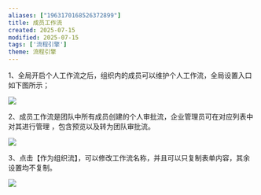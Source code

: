 ```yaml
---
aliases: ["1963170168526372899"]
title: 成员工作流
created: 2025-07-15
modified: 2025-07-15
tags: ['流程引擎']
theme: 流程引擎
---
```


1、全局开启个人工作流之后，组织内的成员可以维护个人工作流，全局设置入口如下图所示；

![](f07eaec66a7dbb9320b07f71e13ee281.jpg)

2、成员工作流是团队中所有成员创建的个人审批流，企业管理员可在对应列表中对其进行管理 ，包含预览以及转为团队审批流。

![](d09a0b527b8c31fc788107b0360ae98c.jpg)

3、点击【作为组织流】，可以修改工作流名称，并且可以只复制表单内容，其余设置均不复制。

![](889750c81ab9ef11acefeeeee6c16811.jpg)